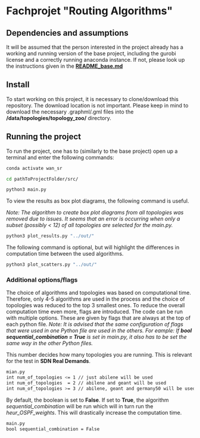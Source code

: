 # Fachprojet "Routing Algorithms"

## Dependencies and assumptions
It will be assumed that the person interested in the project already has a working and running version of the base project,
 including the gurobi license and a correctly running anaconda instance. 
If not, please look up the instructions given in the **[README_base.md](README_base.md)**

## Install
To start working on this project, it is necessary to clone/download this repository.
The download location is not important.
Please keep in mind to download the necessary .graphml/.gml files into the **/data/topologies/topology_zoo/** directory.

## Running the project
To run the project, one has to (similarly to the base project) open up a terminal and enter the following commands:

```bash
conda activate wan_sr
```
```bash
cd pathToProjectFolder/src/
```
```bash
python3 main.py
```
To view the results as box plot diagrams, the following command is useful.

*Note: The algorithm to create box plot diagrams from all topologies was removed due to issues.*
*It seems that an error is occurring when only a subset (possibly < 12) of all topologies are selected for the main.py.*
```bash
python3 plot_results.py "../out/"
```
The following command is optional, but will highlight the differences in computation time between the used algorithms.
```bash
python3 plot_scatters.py "../out/"
```

### Additional options/flags
The choice of algorithms and topologies was based on computational time.
Therefore, only 4-5 algorithms are used in the process and the choice of topologies was reduced to the top 3 smallest ones.
To reduce the overall computation time even more, flags are introduced.
The code can be run with multiple options.
These are given by flags that are always at the top of each python file.
*Note: It is advised that the same configuration of flags that were used in one Python file are used in the others.*
*For eample: If **bool sequential_combination = True** is set in main.py, it also has to be set the same way in the other Python files.*

This number decides how many topologies you are running. This is relevant for the test in **SDN Real  Demands**.
```bash
mian.py
int num_of_topologies <= 1 // just abilene will be used
int num_of_topologies  = 2 // abilene and geant will be used
int num_of_topologies >= 3 // abilene, geant and germany50 will be used
```

By default, the boolean is set to **False**.
If set to **True**, the algorithm *sequential_combination* will be run which will in turn run the *heur_OSPF_weights*.
This will drastically increase the computation time.
```bash
main.py
bool sequential_combination = False
```